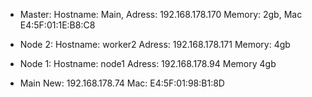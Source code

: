 - Master: Hostname: Main, Adress: 192.168.178.170 Memory: 2gb, Mac E4:5F:01:1E:B8:C8
- Node 2: Hostname: worker2 Adress: 192.168.178.171  Memory: 4gb
- Node 1: Hostname: node1 Adress: 192.168.178.94 Memory 4gb

- Main New: 192.168.178.74
  Mac: E4:5F:01:98:B1:8D

